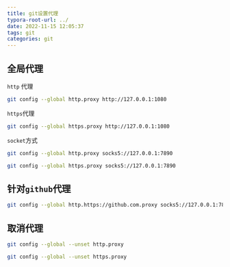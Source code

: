```yaml
---
title: git设置代理
typora-root-url: ../
date: 2022-11-15 12:05:37
tags: git
categories: git
---
```












## 全局代理



`http` 代理

```bash
git config --global http.proxy http://127.0.0.1:1080
```



`https`代理

```bash
git config --global https.proxy http://127.0.0.1:1080
```



`socket`方式

```bash
git config --global http.proxy socks5://127.0.0.1:7890
```

```bash
git config --global https.proxy socks5://127.0.0.1:7890
```





## 针对`github`代理

```bash
git config --global http.https://github.com.proxy socks5://127.0.0.1:7890
```





## 取消代理



```bash
git config --global --unset http.proxy
```

```bash
git config --global --unset https.proxy
```













